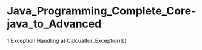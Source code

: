 # Java_Programming_Complete_Core-java_to_Advanced

1.Exception Handling
  a) Calcualtor_Exception
  b)
